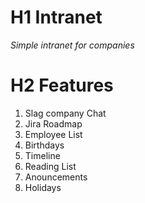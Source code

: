 # H1 Intranet

*Simple intranet for companies*


# H2 Features
1. Slag company Chat
2. Jira Roadmap
3. Employee List
4. Birthdays
5. Timeline
6. Reading List
7. Anouncements
8. Holidays


